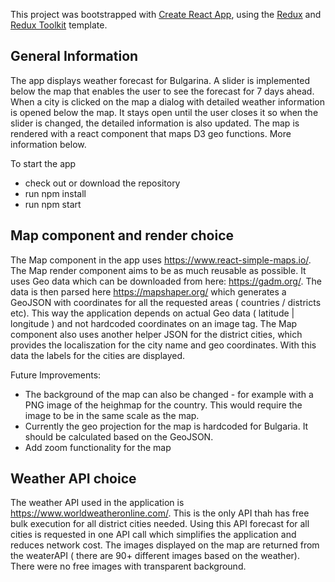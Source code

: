 This project was bootstrapped with [Create React App](https://github.com/facebook/create-react-app), using the [Redux](https://redux.js.org/) and [Redux Toolkit](https://redux-toolkit.js.org/) template.

## General Information
The app displays weather forecast for Bulgarina.
A slider is implemented below the map that enables the user to see the forecast for 7 days ahead.
When a city is clicked on the map a dialog with detailed weather information is opened below the map. It stays open until the user closes it so when the slider is changed, the detailed information is also updated.
The map is rendered with a react component that maps D3 geo functions. More information below.

To start the app
- check out or download the repository
- run npm install
- run npm start

## Map component and render choice
The Map component in the app uses https://www.react-simple-maps.io/. 
The Map render component aims to be as much reusable as possible. It uses Geo data which can be downloaded from here: https://gadm.org/. The data is then parsed here https://mapshaper.org/ which generates a GeoJSON with coordinates for all the requested areas ( countries / districts etc). This way the application depends on actual Geo data ( latitude | longitude ) and not hardcoded coordinates on an image tag.
The Map component also uses another helper JSON for the district cities, which provides the localiszation for the city name and geo coordinates. With this data the labels for the cities are displayed.

Future Improvements:
- The background of the map can also be changed - for example with a PNG image of the heighmap for the country. This would require the image to be in the same scale as the map.
- Currently the geo projection for the map is hardcoded for Bulgaria. It should be calculated based on the GeoJSON.
- Add zoom functionality for the map

## Weather API choice
The weather API used in the application is https://www.worldweatheronline.com/.
This is the only API thah has free bulk execution for all district cities needed. Using this API forecast for all cities is requested in one API call which simplifies the application and reduces network cost.
The images displayed on the map are returned from the weaterAPI ( there are 90+ different images based on the weather). There were no free images with transparent background.

